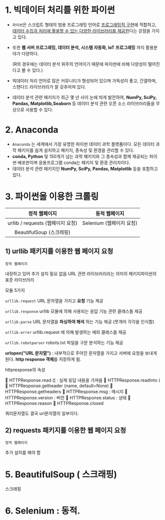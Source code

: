 # 1. 빅데이터 처리를 위한 파이썬

* `파이썬`은 스크립트 형태의 범용 프로그래밍 언어로 <u>프로그래밍적 구현</u>에 적합하고, <u>데이터 수집과 처리에 활용할 수 있는 다양한 라이브러리를 제공한</u>다는 강점을 가지고 있다.

* 또한 **웹 서버 프로그래밍, 데이터 분석, 시스템 자동화, IoT 프로그래밍** 까지 활용분야가 다양하다. 

  (R의 경우에는 데이터 분석 위주의 언어이기 때문에 파이썬에 비해 다양성이 떨어진다고 볼 수 있다.)

* 빅데이터 처리 언어로 많은 커뮤니티가 형성되어 있으며 가독성이 좋고, 간결하며, 스탠다드 라이브러리가 잘 갖추어져 있다.

* 데이터 분석 관련 패키지가 최근 몇 년 사이 눈에 띄게 발전하여, **NumPy, SciPy, Pandas, Matplotlib,Seaborn** 등 데이터 분석 관련 오픈 소스 라이브러리들을 무상으로 사용할 수 있다. 

# 2. Anaconda

* `Anaconda` 는 세계에서 가장 유명한 파이썬 데이터 과학 플랫폼이다. 모든 데이터 과학 패키지를 쉽게 설치하고 패키지, 종속성 및 환경을 관리할 수 있다. 
* **conda, Python** 및 150개가 넘는 과학 패키지와 그 종속성과 함께 제공되는 파이썬 배포판이며 응용프로그램 conda는 패키지 및 환경 관리자이다.
* 데이터 분석 관련 패키지인 **NumPy, SciPy, Pandas, Matplotlib** 등을 포함하고 있다.  

# 3. 파이썬을 이용한 크롤링

|           정적 웹페이지           |      동적 웹페이지       |
| :-------------------------------: | :----------------------: |
| urllib / requests (웹페이지 요청) | Selenium (웹페이지 요청) |
|     BeautifulSoup (스크래핑)      |                          |



## 1) urllib 패키지를 이용한 웹 페이지 요청

`정적 웹페이지`

내장하고 있어 추가 설치 필요 없음 URL 관련 라이브러리라는 의미의 패키지파이썬의 표준 라이브러리



모듈 5가지

`urllib.request` URL 문자열을 가지고 **요청** 기능 제공

`urllib.response` urllib 모듈에 의해 사용되는 응답 기능 관련 클래스들 제공

`urllib.parse` URL 문자열을 **파싱하여 해석** 하는 기능 제공 (쪼개어 각각을 인식함)

`urllib.error` urllib.request 에 의해 발생하는 예외 클래스들 제공

`urllib.robotparser` robots.txt 파일을 구문 분석하는 기능 제공





**urlopen("URL 문자열")** : 내부적으로 주어진 문자열을 가지고 서버에 요청을 보내게 된다.  **http response 객체**를 저장하게 됨.





httpresponse의 속성


HTTPResponse.read ([ : 실제 응답 내용을 가져옴

HTTPResponse.readinto (

HTTPResponse.getheader (name, default=None)

HTTPResponse.getheaders

HTTPResponse.msg : 메시지 

HTTPResponse.version : 버전

HTTPResponse.status : 상태

HTTPResponse.reason

HTTPResponse.closed







쿼리문자열도 결국 url문자열의 일부이다. 

## 2) requests 패키지를 이용한 웹 페이지 요청

`정적 웹페이지`

추가 설치를 해야 함 

# 5. BeautifulSoup ( 스크래핑)

스크래핑 





# 6. Selenium : 동적.

